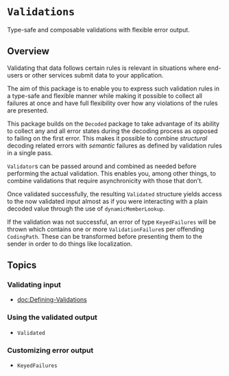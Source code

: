 # ``Validations``

Type-safe and composable validations with flexible error output.       

## Overview

Validating that data follows certain rules is relevant in situations where end-users or other services submit data to your application.

The aim of this package is to enable you to express such validation rules in a type-safe and flexible manner while making it possible to collect all failures at once and have full flexibility over how any violations of the rules are presented.

This package builds on the `Decoded` package to take advantage of its ability to collect any and all error states during the decoding process as opposed to failing on the first error. This makes it possible to combine _structural_ decoding related errors with _semantic_ failures as defined by validation rules in a single pass.

``Validator``s can be passed around and combined as needed before performing the actual validation. This enables you, among other things, to combine validations that require asynchronicity with those that don't.

Once validated successfully, the resulting ``Validated`` structure yields access to the now validated input almost as if you were interacting with a plain decoded value through the use of `dynamicMemberLookup`.

If the validation was not successful, an error of type ``KeyedFailures`` will be thrown which contains one or more ``ValidationFailure``s per offending `CodingPath`. These can be transformed before presenting them to the sender in order to do things like localization.


## Topics

### Validating input

- <doc:Defining-Validations>

### Using the validated output

- ``Validated``

### Customizing error output 

- ``KeyedFailures``
